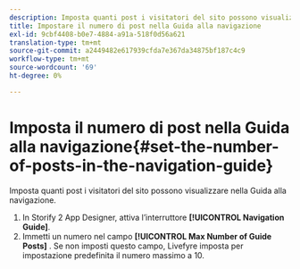 ```yaml
---
description: Imposta quanti post i visitatori del sito possono visualizzare nella Guida alla navigazione.
title: Impostare il numero di post nella Guida alla navigazione
exl-id: 9cbf4408-b0e7-4884-a91a-518f0d56a621
translation-type: tm+mt
source-git-commit: a2449482e617939cfda7e367da34875bf187c4c9
workflow-type: tm+mt
source-wordcount: '69'
ht-degree: 0%

---
```


# Imposta il numero di post nella Guida alla navigazione{#set-the-number-of-posts-in-the-navigation-guide}

Imposta quanti post i visitatori del sito possono visualizzare nella Guida alla navigazione.

1. In Storify 2 App Designer, attiva l’interruttore **[!UICONTROL Navigation Guide]**.
1. Immetti un numero nel campo **[!UICONTROL Max Number of Guide Posts]** . Se non imposti questo campo, Livefyre imposta per impostazione predefinita il numero massimo a 10.
